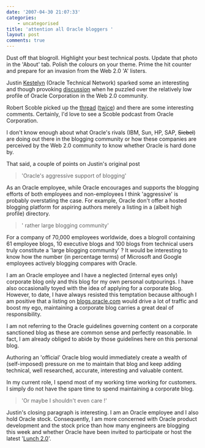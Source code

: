 ```yaml
---
date: '2007-04-30 21:07:33'
categories:
    - uncategorised
title: 'attention all Oracle bloggers '
layout: post
comments: true
---
```

Dust off that blogroll. Highlight your best technical posts. Update that
photo in the 'About' tab. Polish the colours on your theme. Prime the
hit counter and prepare for an invasion from the Web 2.0 'A' listers.

Justin [Kestelyn](http://blogs.oracle.com/otn/) (Oracle Technical
Network) sparked some an interesting and though provoking
[discussion](http://blogs.oracle.com/otn/2007/04/26#a439) when he
puzzled over the relatively low profile of Oracle Corporation in the Web
2.0 community.

Robert Scoble picked up the
[thread](http://scobleizer.com/2007/04/26/oracle-cant-get-blogging-respect/)
([twice](http://scobleizer.com/2007/04/27/note-to-oracle-not-me/)) and
there are some interesting comments. Certainly, I'd love to see a Scoble
podcast from Oracle Corporation.

I don't know enough about what Oracle's rivals (IBM, Sun, HP, SAP,
~~Siebel~~) are doing out there in the blogging community or how these
companies are perceived by the Web 2.0 community to know whether Oracle
is hard done by.

That said, a couple of points on Justin's original post
> 'Oracle's aggressive support of blogging'

As an Oracle employee, while Oracle encourages and supports the blogging
efforts of both employees and non-employees I think 'aggressive' is
probably overstating the case. For example, Oracle don't offer a hosted
blogging platform for aspiring authors merely a listing in a (albeit
high profile) directory.
> ' rather large blogging community'

For a company of 70,000 employees worldwide, does a blogroll containing
61 employee blogs, 10 executive blogs and 100 blogs from technical users
truly constitute a 'large blogging community' ?
It would be interesting to know how the number (in percentage terms) of
Microsoft and Google employees actively blogging compares with Oracle.

I am an Oracle employee and I have a neglected (internal eyes only)
corporate blog only and this blog for my own personal outpourings. I
have also occasionally toyed with the idea of applying for a corporate
blog. However, to date, I have always resisted this temptation because
although I am positive that a listing on
[blogs.oracle.com](http://blogs.oracle.com/) would drive a lot of
traffic and boost my ego, maintaining a corporate blog carries a great
deal of responsibility.

I am not referring to the Oracle guidelines governing content on a
corporate sanctioned blog as these are common sense and perfectly
reasonable. In fact, I am already obliged to abide by those guidelines
here on this personal blog.

Authoring an 'official' Oracle blog would immediately create a wealth of
(self-imposed) pressure on me to maintain that blog and keep adding
technical, well researched, accurate, interesting and valuable content.

In my current role, I spend most of my working time working for
customers. I simply do not have the spare time to spend maintaining a
corporate blog.
> 'Or maybe I shouldn't even care !'

Justin's closing paragraph is interesting. I am an Oracle employee and I
also hold Oracle stock. Consequently, I am more concerned with Oracle
product development and the stock price than how many engineers are
blogging this week and whether Oracle have been invited to participate
or host the latest '[Lunch
2.0](http://www.web-strategist.com/blog/2007/04/27/dear-oracle-bloggers-host-a-lunch-20/)'.
